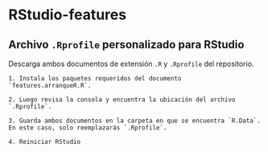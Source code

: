 # RStudio-features

## Archivo `.Rprofile` personalizado para RStudio

Descarga ambos documentos de extensión `.R` y `.Rprofile` del repositorio.

    1. Instala los paquetes requeridos del documento `features.arranqueR.R`.

    2. Luego revisa la consola y encuentra la ubicación del archivo `.Rprofile`. 

    3. Guarda ambos documentos en la carpeta en que se encuentra `R.Data`. En este caso, solo reemplazarás `.Rprofile`.

    4. Reiniciar RStudio

    
